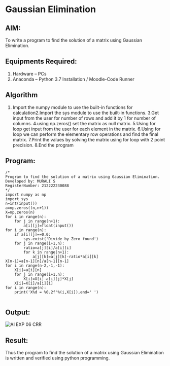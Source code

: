 # Gaussian Elimination

## AIM:
To write a program to find the solution of a matrix using Gaussian Elimination.

## Equipments Required:
1. Hardware – PCs
2. Anaconda – Python 3.7 Installation / Moodle-Code Runner

## Algorithm
1. Import the numpy module to use the built-in functions for calculation2.Import the sys module to use the built-in functions. 3.Get input from the user for number of rows and add it by 1 for number of columns. 4.using np.zeros() set the matrix as null matrix. 5.Using for loop get input from the user for each element in the matrix. 6.Using for loop we can perform the elementary row operations and find the final matrix. 7.Print the values by solving the matrix using for loop with 2 point precision. 8.End the program


## Program:
```
/*
Program to find the solution of a matrix using Gaussian Elimination.
Developed by: MURALI S
RegisterNumber: 212222230088
*/
import numpy as np
import sys
n=int(input())
a=np.zeros((n,n+1))
X=np.zeros(n)
for i in range(n):
    for j in range(n+1):
        a[i][j]=float(input())
for i in range(n):
    if a[i][j]==0.0:
        sys.exist('Divide by Zero found')
    for j in range(i+1,n):
        ratio=a[j][i]/a[i][i]
        for k in range(n+1):
            a[j][k]=a[j][k]-ratio*a[i][k]
X[n-1]=a[n-1][n]/a[n-1][n-1]
for i in range(n-2,-1,-1):
    X[i]=a[i][n]
    for j in range(i+1,n):
        X[i]=X[i]-a[i][j]*X[j]
    X[i]=X[i]/a[i][i]
for i in range(n):
    print('X%d = %0.2f'%(i,X[i]),end=' ')


```

## Output:
![AI EXP 06 CRR](https://github.com/MURALI22008445/Gaussian/assets/119643767/b1dcc211-d732-49e9-b017-6bd1c5460947)




## Result:
Thus the program to find the solution of a matrix using Gaussian Elimination is written and verified using python programming.

